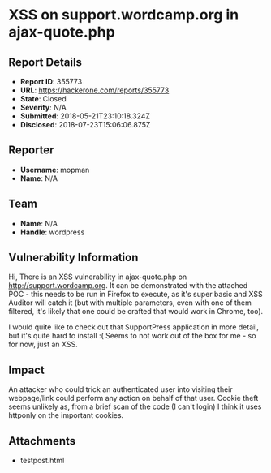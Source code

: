 # XSS on support.wordcamp.org in ajax-quote.php

## Report Details
- **Report ID**: 355773
- **URL**: https://hackerone.com/reports/355773
- **State**: Closed
- **Severity**: N/A
- **Submitted**: 2018-05-21T23:10:18.324Z
- **Disclosed**: 2018-07-23T15:06:06.875Z

## Reporter
- **Username**: mopman
- **Name**: N/A

## Team
- **Name**: N/A
- **Handle**: wordpress

## Vulnerability Information
Hi,
There is an XSS vulnerability in ajax-quote.php on http://support.wordcamp.org. It can be demonstrated with the attached POC - this needs to be run in Firefox to execute, as it's super basic and XSS Auditor will catch it (but with multiple parameters, even with one of them filtered, it's likely that one could be crafted that would work in Chrome, too).

I would quite like to check out that SupportPress application in more detail, but it's quite hard to install :( Seems to not work out of the box for me - so for now, just an XSS.

## Impact

An attacker who could trick an authenticated user into visiting their webpage/link could perform any action on behalf of that user. Cookie theft seems unlikely as, from a brief scan of the code (I can't login) I think it uses httponly on the important cookies.

## Attachments
- testpost.html
